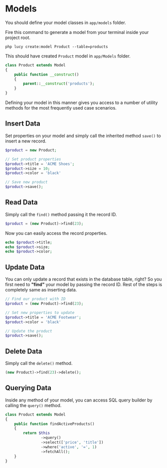 # Models

You should define your model classes in <code>app/models</code> folder.

Fire this command to generate a model from your terminal inside your project root.

```terminal
php lucy create:model Product --table=products
```

This should have created `Product` model in `app/Models` folder.

```php
class Product extends Model
{
    public function __construct()
    {
        parent::__construct('products');
    }
}
```

Defining your model in this manner gives you access to a number of utility
methods for the most frequently used case scenarios. 

## Insert Data

Set properties on your model and simply call the inherited method <code>save()</code> 
to insert a new record.

```php
$product = new Product;

// Set product properties
$product->title = 'ACME Shoes';
$product->size = 10;
$product->color = 'black'

// Save new product
$product->save();
```

## Read Data

Simply call the <code>find()</code> method passing it the record ID.

```php
$product = (new Product)->find(23);
```

Now you can easily access the record properties.

```php
echo $product->title;
echo $product->size;
echo $product->color;
```

## Update Data

You can only update a record that exists in the database table, right? So you first need
to <b>"find"</b> your model by passing the record ID. Rest of the steps is completely
same as inserting data.

```php
// Find our product with ID
$product = (new Product)->find(23);

// Set new properties to update
$product->title = 'ACME Footwear';
$product->color = 'black'

// Update the product
$product->save();
```

## Delete Data

Simply call the <code>delete()</code> method.

```php
(new Product)->find(23)->delete();
```

## Querying Data

Inside any method of your model, you can access SQL query builder by calling the `query()` method.

```php
class Product extends Model
{
    public function findActiveProducts()
    {
        return $this
                ->query()
                ->select(['price', 'title'])
                ->where('active', '=', 1)
                ->fetchAll();
    }
}
```